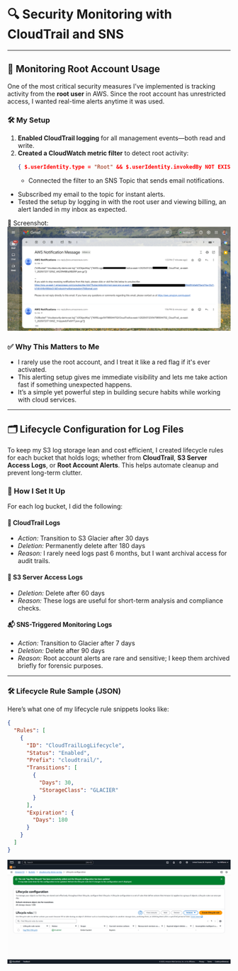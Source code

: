 # 🔍 Security Monitoring with CloudTrail and SNS

---

## 🧭 Monitoring Root Account Usage

One of the most critical security measures I’ve implemented is tracking activity from the **root user** in AWS. Since the root account has unrestricted access, I wanted real-time alerts anytime it was used.

### 🛠️ My Setup

1. **Enabled CloudTrail logging** for all management events—both read and write.
2. **Created a CloudWatch metric filter** to detect root activity:
   ```json
   { $.userIdentity.type = "Root" && $.userIdentity.invokedBy NOT EXISTS }
   ```
   - Connected the filter to an SNS Topic that sends email notifications.
- Subscribed my email to the topic for instant alerts.
- Tested the setup by logging in with the root user and viewing billing, an alert landed in my inbox as expected.
  
📸 Screenshot:
  ![Root Activity DetectedSNS alert triggered by root account](docs/screenshots/screenshot-1753275813773.png)

### ✅ Why This Matters to Me
- I rarely use the root account, and I treat it like a red flag if it's ever activated.
- This alerting setup gives me immediate visibility and lets me take action fast if something unexpected happens.
- It’s a simple yet powerful step in building secure habits while working with cloud services.

---

## 🗂 Lifecycle Configuration for Log Files

To keep my S3 log storage lean and cost efficient, I created lifecycle rules for each bucket that holds logs; whether from **CloudTrail**, **S3 Server Access Logs**, or **Root Account Alerts**. This helps automate cleanup and prevent long-term clutter.

### 🔧 How I Set It Up

For each log bucket, I did the following:

#### 📜 CloudTrail Logs
- *Action:* Transition to S3 Glacier after 30 days
- *Deletion:* Permanently delete after 180 days
- *Reason:* I rarely need logs past 6 months, but I want archival access for audit trails.

#### 📑 S3 Server Access Logs
- *Deletion:* Delete after 60 days
- *Reason:* These logs are useful for short-term analysis and compliance checks.

#### 📬 SNS-Triggered Monitoring Logs
- *Action:* Transition to Glacier after 7 days
- *Deletion:* Delete after 90 days
- *Reason:* Root account alerts are rare and sensitive; I keep them archived briefly for forensic purposes.

---

### 🛠 Lifecycle Rule Sample (JSON)

Here’s what one of my lifecycle rule snippets looks like:

```json
{
  "Rules": [
    {
      "ID": "CloudTrailLogLifecycle",
      "Status": "Enabled",
      "Prefix": "cloudtrail/",
      "Transitions": [
        {
          "Days": 30,
          "StorageClass": "GLACIER"
        }
      ],
      "Expiration": {
        "Days": 180
      }
    }
  ]
}
```
![Lifecycle Rule](docs/screenshots/screenshot-1753274051147.png)
